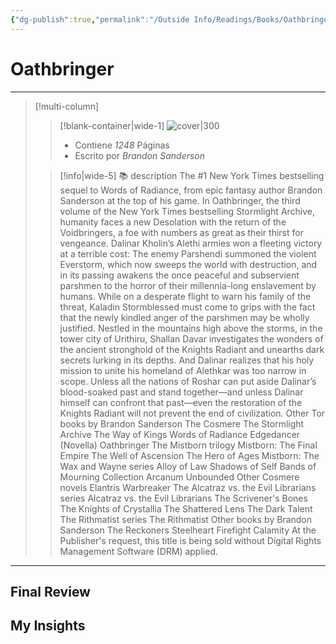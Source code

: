 ```yaml
---
{"dg-publish":true,"permalink":"/Outside Info/Readings/Books/Oathbringer/","title":"Oathbringer","created":"Tuesday, August 8th 2023, 9:35:56 pm","updated":"2023-09-09T18:23"}
---
```



# Oathbringer
- - -
> [!multi-column]
> 
> > [!blank-container|wide-1]
> >  ![cover|300](http://books.google.com/books/content?id=VsT3DQAAQBAJ&printsec=frontcover&img=1&zoom=1&edge=curl&source=gbs_api)
> >- Contiene *1248* Páginas
> >- Escrito por *Brandon Sanderson*
> 
> > [!info|wide-5] 📚 description
> > The #1 New York Times bestselling sequel to Words of Radiance, from epic fantasy author Brandon Sanderson at the top of his game. In Oathbringer, the third volume of the New York Times bestselling Stormlight Archive, humanity faces a new Desolation with the return of the Voidbringers, a foe with numbers as great as their thirst for vengeance. Dalinar Kholin’s Alethi armies won a fleeting victory at a terrible cost: The enemy Parshendi summoned the violent Everstorm, which now sweeps the world with destruction, and in its passing awakens the once peaceful and subservient parshmen to the horror of their millennia-long enslavement by humans. While on a desperate flight to warn his family of the threat, Kaladin Stormblessed must come to grips with the fact that the newly kindled anger of the parshmen may be wholly justified. Nestled in the mountains high above the storms, in the tower city of Urithiru, Shallan Davar investigates the wonders of the ancient stronghold of the Knights Radiant and unearths dark secrets lurking in its depths. And Dalinar realizes that his holy mission to unite his homeland of Alethkar was too narrow in scope. Unless all the nations of Roshar can put aside Dalinar’s blood-soaked past and stand together—and unless Dalinar himself can confront that past—even the restoration of the Knights Radiant will not prevent the end of civilization. Other Tor books by Brandon Sanderson The Cosmere The Stormlight Archive The Way of Kings Words of Radiance Edgedancer (Novella) Oathbringer The Mistborn trilogy Mistborn: The Final Empire The Well of Ascension The Hero of Ages Mistborn: The Wax and Wayne series Alloy of Law Shadows of Self Bands of Mourning Collection Arcanum Unbounded Other Cosmere novels Elantris Warbreaker The Alcatraz vs. the Evil Librarians series Alcatraz vs. the Evil Librarians The Scrivener's Bones The Knights of Crystallia The Shattered Lens The Dark Talent The Rithmatist series The Rithmatist Other books by Brandon Sanderson The Reckoners Steelheart Firefight Calamity At the Publisher's request, this title is being sold without Digital Rights Management Software (DRM) applied.
> 

- - -

## Final Review

## My Insights